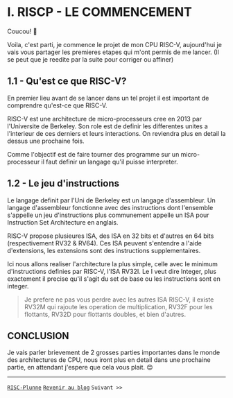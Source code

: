 # I. RISCP - LE COMMENCEMENT

Coucou! 👋

Voila, c'est parti, je commence le projet de mon CPU RISC-V, aujourd'hui je vais vous partager les premieres etapes qui m'ont permis de me lancer. (Il se peut que je reedite par la suite pour corriger ou affiner)

## 1.1 - Qu'est ce que RISC-V?

En premier lieu avant de se lancer dans un tel projet il est important de comprendre qu'est-ce que RISC-V.

RISC-V est une architecture de micro-processeurs cree en 2013 par l'Universite de Berkeley. Son role est de definir les differentes unites a l'interieur de ces derniers et leurs interactions. On reviendra plus en detail la dessus une prochaine fois.

Comme l'objectif est de faire tourner des programme sur un micro-processeur il faut definir un langage qu'il puisse interpreter.

## 1.2 - Le jeu d'instructions

Le langage definit par l'Uni de Berkeley est un langage d'assembleur. Un langage d'assembleur fonctionne avec des instructions dont l'ensemble s'appelle un jeu d'instructions plus communement appelle un ISA pour Instruction Set Architecture en anglais.

RISC-V propose plusieures ISA, des ISA en 32 bits et d'autres en 64 bits (respectivement RV32 & RV64). Ces ISA peuvent s'entendre a l'aide d'extensions, les extensions sont des instructions supplementaires.

Ici nous allons realiser l'architecture la plus simple, celle avec le minimum d'instructions definies par RISC-V, l'ISA RV32I. Le I veut dire Integer, plus exactement il precise qu'il s'agit du set de base ou les instructions sont en integer.

> Je prefere ne pas vous perdre avec les autres ISA RISC-V, il existe RV32M qui rajoute les operation de multiplication, RV32F pour les flottants, RV32D pour flottants doubles, et bien d'autres.

## CONCLUSION

Je vais parler brievement de 2 grosses parties importantes dans le monde des architectures de CPU, nous iront plus en detail dans une prochaine partie, en attendant j'espere que cela vous plait. 😊

-----
[`RISC-Plunne`](https://github.com/Plunne/RISC-Plunne) [`Revenir au blog`](README.md) `Suivant >>`
